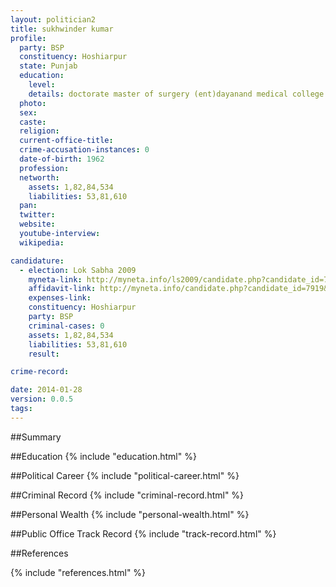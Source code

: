 ```yaml
---
layout: politician2
title: sukhwinder kumar
profile: 
  party: BSP
  constituency: Hoshiarpur
  state: Punjab
  education: 
    level: 
    details: doctorate master of surgery (ent)dayanand medical college ludhiana (punjab university chandigarh)dec 1992
  photo: 
  sex: 
  caste: 
  religion: 
  current-office-title: 
  crime-accusation-instances: 0
  date-of-birth: 1962
  profession: 
  networth: 
    assets: 1,82,84,534
    liabilities: 53,81,610
  pan: 
  twitter: 
  website: 
  youtube-interview: 
  wikipedia: 

candidature: 
  - election: Lok Sabha 2009
    myneta-link: http://myneta.info/ls2009/candidate.php?candidate_id=7919
    affidavit-link: http://myneta.info/candidate.php?candidate_id=7919&scan=original
    expenses-link: 
    constituency: Hoshiarpur 
    party: BSP
    criminal-cases: 0
    assets: 1,82,84,534
    liabilities: 53,81,610
    result:  

crime-record: 

date: 2014-01-28
version: 0.0.5
tags: 
---
```

##Summary


##Education
{% include "education.html" %}


##Political Career
{% include "political-career.html" %}


##Criminal Record
{% include "criminal-record.html" %}


##Personal Wealth
{% include "personal-wealth.html" %}


##Public Office Track Record
{% include "track-record.html" %}


##References


{% include "references.html" %}